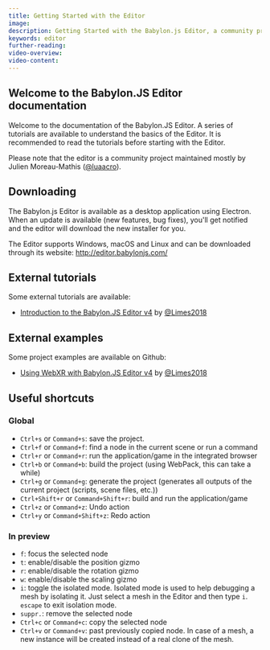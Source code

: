 ```yaml
---
title: Getting Started with the Editor
image: 
description: Getting Started with the Babylon.js Editor, a community project maintained mostly by Julien Moreau-Mathis.
keywords: editor
further-reading:
video-overview:
video-content:
---
```


## Welcome to the Babylon.JS Editor documentation

Welcome to the documentation of the Babylon.JS Editor. A series of tutorials are available to understand the basics of the Editor. It is recommended to read the tutorials before starting with the Editor.

Please note that the editor is a community project maintained mostly by Julien Moreau-Mathis ([@luaacro](https://twitter.com/Luaacro)).

## Downloading
The Babylon.js Editor is available as a desktop application using Electron.
When an update is available (new features, bug fixes), you'll get notified and the editor will download the new installer for you.

The Editor supports Windows, macOS and Linux and can be downloaded through its website: http://editor.babylonjs.com/

## External tutorials

Some external tutorials are available:

* [Introduction to the Babylon.JS Editor v4](https://www.crossroad-tech.com/entry/babylonjs-editor-v4-introduction-en) by [@Limes2018](https://gist.github.com/flushpot1125)

## External examples

Some project examples are available on Github:

* [Using WebXR with Babylon.JS Editor v4](https://github.com/flushpot1125/WebXR_VRController_Editor_template) by [@Limes2018](https://gist.github.com/flushpot1125)

## Useful shortcuts

### Global
* `Ctrl+s` or `Command+s`: save the project.
* `Ctrl+f` or `Command+f`: find a node in the current scene or run a command
* `Ctrl+r` or `Command+r`: run the application/game in the integrated browser
* `Ctrl+b` or `Command+b`: build the project (using WebPack, this can take a while)
* `Ctrl+g` or `Command+g`: generate the project (generates all outputs of the current project (scripts, scene files, etc.))
* `Ctrl+Shift+r` or `Command+Shift+r`: build and run the application/game
* `Ctrl+z` or `Command+z`: Undo action
* `Ctrl+y` or `Command+Shift+z`: Redo action

### In preview
* `f`: focus the selected node
* `t`: enable/disable the position gizmo
* `r`: enable/disable the rotation gizmo
* `w`: enable/disable the scaling gizmo
* `i`: toggle the isolated mode. Isolated mode is used to help debugging a mesh by isolating it. Just select a mesh in the Editor and then type `i`. `escape` to exit isolation mode.
* `suppr.`: remove the selected node
* `Ctrl+c` or `Command+c`: copy the selected node
* `Ctrl+v` or `Command+v`: past previously copied node. In case of a mesh, a new instance will be created instead of a real clone of the mesh.
